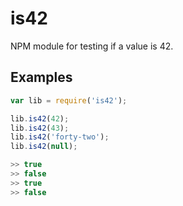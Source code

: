# is42
NPM module for testing if a value is 42.

## Examples

```javascript
var lib = require('is42');

lib.is42(42);
lib.is42(43);
lib.is42('forty-two');
lib.is42(null);

>> true
>> false
>> true
>> false
```
